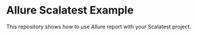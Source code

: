 # Allure Scalatest Example
This repository shows how to use Allure report with your Scalatest project.
